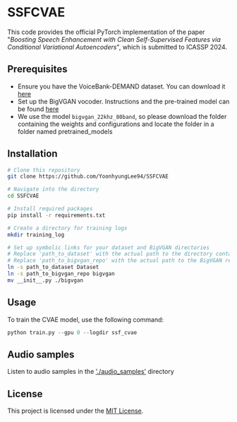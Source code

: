 # SSFCVAE
This code provides the official PyTorch implementation of the paper "_Boosting Speech Enhancement with Clean Self-Supervised Features via Conditional Variational Autoencoders_", which is submitted to ICASSP 2024.

## Prerequisites
* Ensure you have the VoiceBank-DEMAND dataset. You can download it [here](https://datashare.ed.ac.uk/handle/10283/2791)
* Set up the BigVGAN vocoder. Instructions and the pre-trained model can be found [here](https://github.com/NVIDIA/BigVGAN)
* We use the model `bigvgan_22khz_80band`, so please download the folder containing the weights and configurations and locate the folder in a folder named pretrained_models

## Installation
```bash
# Clone this repository
git clone https://github.com/YoonhyungLee94/SSFCVAE

# Navigate into the directory
cd SSFCVAE

# Install required packages
pip install -r requirements.txt

# Create a directory for training logs
mkdir training_log

# Set up symbolic links for your dataset and BigVGAN directories
# Replace 'path_to_dataset' with the actual path to the directory containing the VoiceBank-DEMAND dataset folder
# Replace 'path_to_bigvgan_repo' with the actual path to the BigVGAN repository directory
ln -s path_to_dataset Dataset
ln -s path_to_bigvgan_repo bigvgan
mv __init__.py ./bigvgan
```

## Usage
To train the CVAE model, use the following command:

```python
python train.py --gpu 0 --logdir ssf_cvae
```

## Audio samples
Listen to audio samples in the ['./audio_samples'](./audio_samples) directory

## License
This project is licensed under the [MIT License](LICENSE).
